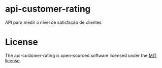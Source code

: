 # api-customer-rating
API para medir o nível de satisfação de clientes

# License
The api-customer-rating is open-sourced software licensed under the [MIT license](https://opensource.org/licenses/MIT).
